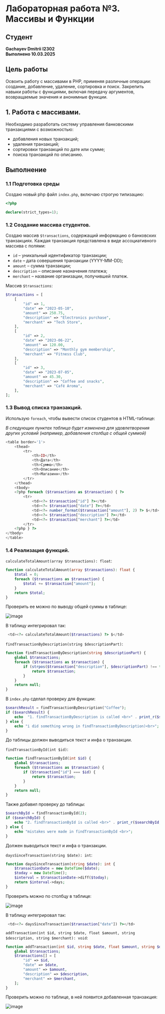 # Лабораторная работа №3. Массивы и Функции

## Студент
**Gachayev Dmitrii I2302**  
**Выполнено 10.03.2025**  

## Цель работы
Освоить работу с массивами в PHP, применяя различные операции: создание, добавление, удаление, сортировка и поиск. Закрепить навыки работы с функциями, включая передачу аргументов, возвращаемые значения и анонимные функции.
## 1. Работа с массивами.
Необходимо разработать систему управления банковскими транзакциями с возможностью:
- добавления новых транзакций;
- удаления транзакций;
- сортировки транзакций по дате или сумме;
- поиска транзакций по описанию.
## Выполнение
### 1.1 Подготовка среды
Создаю новый php файл `index.php`, включаю строгую типизацию:
```php
<?php

declare(strict_types=1);
```
### 1.2 Создание массива студентов.

Создаю массив `$transactions`, содержащий информацию о банковских транзакциях. Каждая транзакция представлена в виде ассоциативного массива с полями:

- `id` – уникальный идентификатор транзакции;
- `date` – дата совершения транзакции (YYYY-MM-DD);
- `amount` – сумма транзакции;
- `description` – описание назначения платежа;
- `merchant` – название организации, получившей платеж.

Массив `$transactions`:

```php
$transactions = [
    [
        "id" => 1,
        "date" => "2023-05-10",
        "amount" => 250.75,
        "description" => "Electronics purchase",
        "merchant" => "Tech Store",
    ],
    [
        "id" => 2,
        "date" => "2023-06-22",
        "amount" => 120.00,
        "description" => "Monthly gym membership",
        "merchant" => "Fitness Club",
    ],
    [
        "id" => 3,
        "date" => "2023-07-05",
        "amount" => 45.30,
        "description" => "Coffee and snacks",
        "merchant" => "Café Aroma",
    ],
];
```
### 1.3 Вывод списка транзакций.

Использую `foreach`, чтобы вывести список студентов в HTML-таблице:

*В следующих пунктах таблица будет изменена для удовлетворения других условий (например, добавления столбца с общей суммой)*

```php
<table border='1'>
    <thead>
        <tr>
            <th>ID</th>
            <th>Дата</th>
            <th>Сумма</th>
            <th>Описание</th>
            <th>Магазинн</th>
        </tr>
    </thead>
    <tbody>
    <?php foreach ($transactions as $transaction) { ?>
        <tr>
            <td><?= $transaction["id"] ?></td>
            <td><?= $transaction["date"] ?></td>
            <td><?= number_format($transaction["amount"], 2) ?> $</td>
            <td><?= $transaction["description"] ?></td>
            <td><?= $transaction["merchant"] ?></td>
        </tr>
    <?php } ?>
</tbody>
</table>

```

### 1.4 Реализация функций.
`calculateTotalAmount(array $transactions): float`:

```php
function calculateTotalAmount(array $transactions): float {
    $total = 0;
    foreach ($transactions as $transaction) {
        $total += $transaction["amount"];
    }
    return $total;
}
```

Проверить ее можно по выводу общей суммы в таблице:

![image](screenshots/Screenshot_1.png)

В таблицу интегрировал так:

```php
 <td><?= calculateTotalAmount($transactions) ?> $</td>
```

`findTransactionByDescription(string $descriptionPart)`:

```php
function findTransactionByDescription(string $descriptionPart) {
    global $transactions;
    foreach ($transactions as $transaction) {
        if (strpos($transaction["description"], $descriptionPart) !== false) {
            return $transaction;
        }
    }
    return null;
}
```

В `index.php` сделал проверку для функции:


```php
$searchResult = findTransactionByDescription("Coffee");
if ($searchResult) {
    echo  "1. findTransactionByDescription is called <br>" . print_r($searchResult, true) . "<br>";
} else {
    echo "i did something wrong in findTransactionByDescription)<br>";
}
```

До таблицы должен выводиться текст и инфа о транзакции.

`findTransactionById(int $id)`:

```PHP
function findTransactionById(int $id) {
    global $transactions;
    foreach ($transactions as $transaction) {
        if ($transaction["id"] === $id) {
            return $transaction;
        }
    }
    return null;
}
```
Также добавил проверку до таблицы:

```php
$searchById = findTransactionById(2);
if ($searchById) {
    echo "2. findTransactionById is called <br>" . print_r($searchById, true)."<br>";
} else {
    echo "mistakes were made in findTransactionById <br>";
}
```
Должен выводиться текст и инфа о транзакции.

`daysSinceTransaction(string $date): int`:

```php
function daysSinceTransaction(string $date): int {
    $transactionDate = new DateTime($date);
    $today = new DateTime();
    $interval = $transactionDate->diff($today);
    return $interval->days;
}
```

Проверить можно по столбцу в таблице:

![image](screenshots/Screenshot_2.png)

В таблицу интегрировал так:

```php
 <td><?= daysSinceTransaction($transaction["date"]) ?></td>
```

`addTransaction(int $id, string $date, float $amount, string $description, string $merchant): void`:

```php
function addTransaction(int $id, string $date, float $amount, string $description, string $merchant): void {
    global $transactions;
    $transactions[] = [
        "id" => $id,
        "date" => $date,
        "amount" => $amount,
        "description" => $description,
        "merchant" => $merchant,
    ];
}
```

Проверить можно по таблице, в ней появится добавленная транзакция:

![image](screenshots/Screenshot_3.png)


